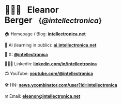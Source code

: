 # 🤷🏽‍♀️&nbsp;&nbsp;&nbsp;Eleanor Berger&nbsp;&nbsp;&nbsp;<small>{*@intellectronica*}</small>

🏠 Homepage / Blog: **[intellectronica.net](https://intellectronica.net/)**

🧠 AI (learning in public): **[ai.intellectronica.net](https://ai.intellectronica.net/)**

📢 X: **[@intellectronica](https://x.com/intellectronica)**

👩🏽‍💻 LinkedIn: **[linkedin.com/in/intellectronica](https://www.linkedin.com/in/intellectronica/)**

📺 YouTube: **[youtube.com/@intellectronica](https://www.youtube.com/@intellectronica)**

🛠️ HN: **[news.ycombinator.com/user?id=intellectronica](https://news.ycombinator.com/user?id=intellectronica)**

✉ Email: **[eleanor@intellectronica.net](mailto:eleanor@intellectronica.net)**
